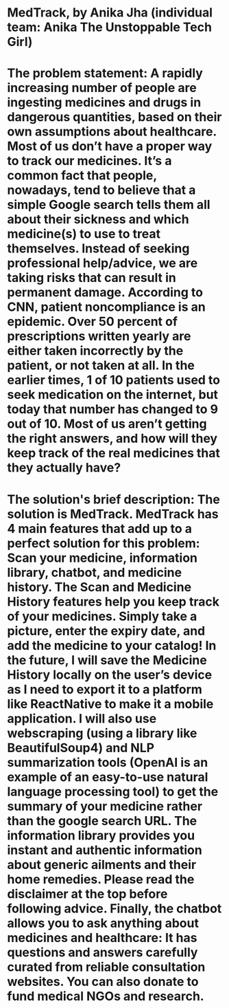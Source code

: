 # MedTrack, by Anika Jha (individual team: Anika The Unstoppable Tech Girl)
# The problem statement: A rapidly increasing number of people are ingesting medicines and drugs in dangerous quantities, based on their own assumptions about healthcare. Most of us don’t have a proper way to track our medicines. It’s a common fact that people, nowadays, tend to believe that a simple Google search tells them all about their sickness and which medicine(s) to use to treat themselves. Instead of seeking professional help/advice, we are taking risks that can result in permanent damage. According to CNN, patient noncompliance is an epidemic. Over 50 percent of prescriptions written yearly are either taken incorrectly by the patient, or not taken at all. In the earlier times, 1 of 10 patients used to seek medication on the internet, but today that number has changed to 9 out of 10. Most of us aren’t getting the right answers, and how will they keep track of the real medicines that they actually have?
# The solution's brief description: The solution is MedTrack. MedTrack has 4 main features that add up to a perfect solution for this problem: Scan your medicine, information library, chatbot, and medicine history. The Scan and Medicine History features help you keep track of your medicines. Simply take a picture, enter the expiry date, and add the medicine to your catalog! In the future, I will save the Medicine History locally on the user’s device as I need to export it to a platform like ReactNative to make it a mobile application. I will also use webscraping (using a library like BeautifulSoup4) and NLP summarization tools (OpenAI is an example of an easy-to-use natural language processing tool) to get the summary of your medicine rather than the google search URL. The information library provides you instant and authentic information about generic ailments and their home remedies. Please read the disclaimer at the top before following advice. Finally, the chatbot allows you to ask anything about medicines and healthcare: It has questions and answers carefully curated from reliable consultation websites. You can also donate to fund medical NGOs and research.
